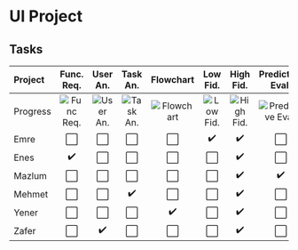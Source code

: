 # UI Project
## Tasks
| Project | Func. Req. | User An. | Task An. | Flowchart | Low Fid. | High Fid. | Predictive Eval. | Usability Ins. | Usability Test | Heuristic
| :--- | :----: | :----: | :----: | :----: | :----: | :----: | :----: | :----: | :----:| :----:
| Progress |![Func Req.](https://progress-bar.dev/100/)|![User An.](https://progress-bar.dev/100/)|![Task An.](https://progress-bar.dev/100/)|![Flowchart](https://progress-bar.dev/100/)|![Low Fid.](https://progress-bar.dev/100/)|![High Fid.](https://progress-bar.dev/100/)|![Predictive Eval.](https://progress-bar.dev/100/)|![Usability Ins](https://progress-bar.dev/100/)|![Usability Test](https://progress-bar.dev/100/)|![Heuristic](https://progress-bar.dev/100/)
| Emre | ⬜️ | ⬜️ | ⬜️ | ⬜️ | :heavy_check_mark: | :heavy_check_mark: | ⬜️ | ⬜️ | ⬜️ | :heavy_check_mark: |
| Enes | :heavy_check_mark: | ⬜️ | ⬜️ | ⬜️ | ⬜️ | :heavy_check_mark: | ⬜️ | ⬜️ | ⬜️ | :heavy_check_mark: |
| Mazlum | ⬜️ | ⬜️ | ⬜️ | ⬜️ | ⬜️ | :heavy_check_mark: | :heavy_check_mark: | :heavy_check_mark: | ⬜️ | :heavy_check_mark: |
| Mehmet | ⬜️ | ⬜️ | :heavy_check_mark: | ⬜️ | ⬜️ | :heavy_check_mark: | ⬜️ | ⬜️ | ⬜️ | :heavy_check_mark: |
| Yener | ⬜️ | ⬜️ | ⬜️ | :heavy_check_mark: | ⬜️ |:heavy_check_mark: | ⬜️ | ⬜️ | ⬜️ | :heavy_check_mark: |
| Zafer | ⬜️ | :heavy_check_mark: | ⬜️ | ⬜️ | ⬜️ | :heavy_check_mark: | ⬜️ | ⬜️ | ⬜️ | :heavy_check_mark: |

